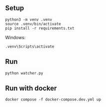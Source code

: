 ## Setup

```
python3 -m venv .venv
source .venv/bin/activate
pip install -r requirements.txt
```

Windows:

```
.venv\Scripts\activate
```

## Run

`python watcher.py`

## Run with docker

`docker compose -f docker-compose.dev.yml up`
